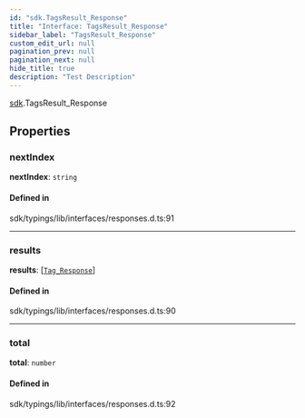 ```yaml
---
id: "sdk.TagsResult_Response"
title: "Interface: TagsResult_Response"
sidebar_label: "TagsResult_Response"
custom_edit_url: null
pagination_prev: null
pagination_next: null
hide_title: true
description: "Test Description"
---
```


[sdk](../namespaces/sdk.md).TagsResult_Response

## Properties

### nextIndex

 **nextIndex**: `string`

#### Defined in

sdk/typings/lib/interfaces/responses.d.ts:91

___

### results

 **results**: [[`Tag_Response`](sdk.Tag_Response.md)]

#### Defined in

sdk/typings/lib/interfaces/responses.d.ts:90

___

### total

 **total**: `number`

#### Defined in

sdk/typings/lib/interfaces/responses.d.ts:92
